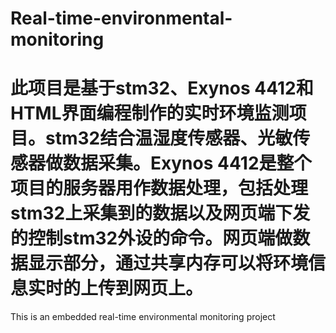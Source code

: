# Real-time-environmental-monitoring
# 此项目是基于stm32、Exynos 4412和HTML界面编程制作的实时环境监测项目。stm32结合温湿度传感器、光敏传感器做数据采集。Exynos 4412是整个项目的服务器用作数据处理，包括处理stm32上采集到的数据以及网页端下发的控制stm32外设的命令。网页端做数据显示部分，通过共享内存可以将环境信息实时的上传到网页上。
This is an embedded real-time environmental monitoring project
